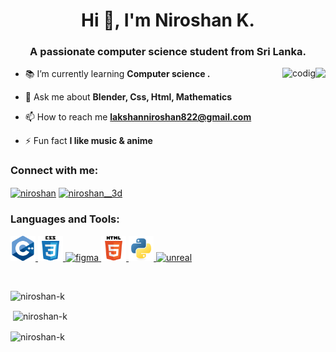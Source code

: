 
<h1 align="center">Hi 👋, I'm Niroshan K.</h1>
<h3 align="center">A passionate computer science student from Sri Lanka.</h3>
<img align="right"  src="77caa32884d735d439ade45ba37feaf2.gif">
<p align="left"> <img align="right" alt="codig" width"400" src="https://media.tenor.com/OjVjDqcWaIoAAAAd/stray-coding.gif"> </p>

- 📚 I’m currently learning **Computer science .**

- 💬 Ask me about **Blender, Css, Html, Mathematics**

- 📫 How to reach me **lakshanniroshan822@gmail.com**

- ⚡ Fun fact **I like music & anime**

<h3 align="left">Connect with me:</h3>
<p align="left">
<a href="https://fb.com/niroshan" target="blank"><img align="center" src="https://raw.githubusercontent.com/rahuldkjain/github-profile-readme-generator/master/src/images/icons/Social/facebook.svg" alt="niroshan" height="30" width="40" /></a>
<a href="https://instagram.com/niroshan__3d" target="blank"><img align="center" src="https://raw.githubusercontent.com/rahuldkjain/github-profile-readme-generator/master/src/images/icons/Social/instagram.svg" alt="niroshan__3d" height="30" width="40" /></a>
</p>

<h3 align="left">Languages and Tools:</h3>
<p align="left"> <a href="https://www.w3schools.com/cpp/" target="_blank" rel="noreferrer"> <img src="https://raw.githubusercontent.com/devicons/devicon/master/icons/cplusplus/cplusplus-original.svg" alt="cplusplus" width="40" height="40"/> </a> <a href="https://www.w3schools.com/css/" target="_blank" rel="noreferrer"> <img src="https://raw.githubusercontent.com/devicons/devicon/master/icons/css3/css3-original-wordmark.svg" alt="css3" width="40" height="40"/> </a> <a href="https://www.figma.com/" target="_blank" rel="noreferrer"> <img src="https://www.vectorlogo.zone/logos/figma/figma-icon.svg" alt="figma" width="40" height="40"/> </a> <a href="https://www.w3.org/html/" target="_blank" rel="noreferrer"> <img src="https://raw.githubusercontent.com/devicons/devicon/master/icons/html5/html5-original-wordmark.svg" alt="html5" width="40" height="40"/> </a> <a href="https://www.python.org" target="_blank" rel="noreferrer"> <img src="https://raw.githubusercontent.com/devicons/devicon/master/icons/python/python-original.svg" alt="python" width="40" height="40"/> </a> <a href="https://unrealengine.com/" target="_blank" rel="noreferrer"> <img src="https://raw.githubusercontent.com/kenangundogan/fontisto/036b7eca71aab1bef8e6a0518f7329f13ed62f6b/icons/svg/brand/unreal-engine.svg" alt="unreal" width="40" height="40"/> </a> </p>
<br>
<p><img align="left" src="https://github-readme-stats.vercel.app/api/top-langs?username=niroshan-k&show_icons=true&locale=en&layout=compact" alt="niroshan-k" /></p>
<br>
<p>&nbsp;<img align="center" src="https://github-readme-stats.vercel.app/api?username=niroshan-k&show_icons=true&locale=en" alt="niroshan-k" /></p>

<p><img align="center" src="https://github-readme-streak-stats.herokuapp.com/?user=niroshan-k&" alt="niroshan-k" /></p>
